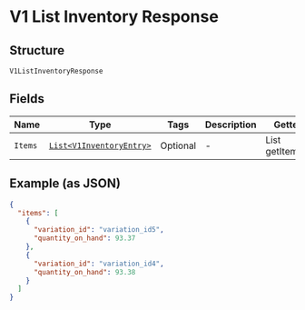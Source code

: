 
# V1 List Inventory Response

## Structure

`V1ListInventoryResponse`

## Fields

| Name | Type | Tags | Description | Getter |
|  --- | --- | --- | --- | --- |
| `Items` | [`List<V1InventoryEntry>`](/doc/models/v1-inventory-entry.md) | Optional | - | List<V1InventoryEntry> getItems() |

## Example (as JSON)

```json
{
  "items": [
    {
      "variation_id": "variation_id5",
      "quantity_on_hand": 93.37
    },
    {
      "variation_id": "variation_id4",
      "quantity_on_hand": 93.38
    }
  ]
}
```

